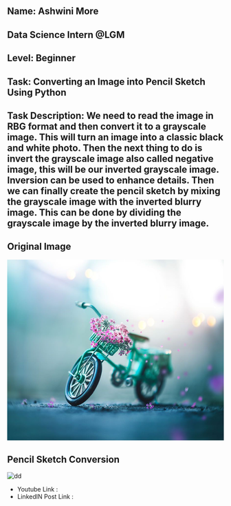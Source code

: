 ## Name: Ashwini More
## Data Science Intern @LGM
## Level: Beginner

## Task: Converting an Image into Pencil Sketch Using Python

## Task Description: We need to read the image in RBG format and then convert it to a grayscale image. This will turn an image into a classic black and white photo. Then the next thing to do is invert the grayscale image also called negative image, this will be our inverted grayscale image. Inversion can be used to enhance details. Then we can finally create the pencil sketch by mixing the grayscale image with the inverted blurry image. This can be done by dividing the grayscale image by the inverted blurry image.

## Original Image
![test_img](bicycle.jpg)

## Pencil Sketch Conversion
![dd]()


- Youtube Link : 
- LinkedIN Post Link : 

